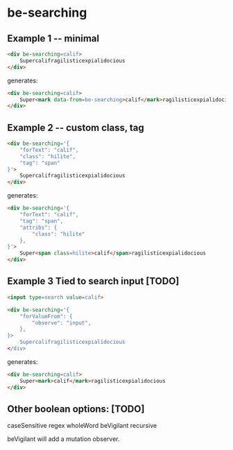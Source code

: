 # be-searching 

## Example 1 -- minimal

```html
<div be-searching=calif>
    Supercalifragilisticexpialidocious
</div>
```

generates:

```html
<div be-searching=calif>
    Super<mark data-from=be-searching>calif</mark>ragilisticexpialidocious
</div>
```

## Example 2 -- custom class, tag

```html
<div be-searching='{
    "forText": "calif",
    "class": "hilite",
    "tag": "span"
}'>
    Supercalifragilisticexpialidocious
</div>
```

generates:

```html
<div be-searching='{
    "forText": "calif",
    "tag": "span",
    "attribs": {
        "class": "hilite"
    },
}'>
    Super<span class=hilite>calif</span>ragilisticexpialidocious
</div>
```

## Example 3 Tied to search input [TODO]

```html
<input type=search value=calif>

<div be-searching='{
    "forValueFrom": {
        "observe": "input",
    }, 
}>
    Supercalifragilisticexpialidocious
</div>

```

generates:

```html
<div be-searching=calif>
    Super<mark>calif</mark>ragilisticexpialidocious
</div>
```

## Other boolean options: [TODO]

caseSensitive
regex
wholeWord
beVigilant
recursive

beVigilant will add a mutation observer.






